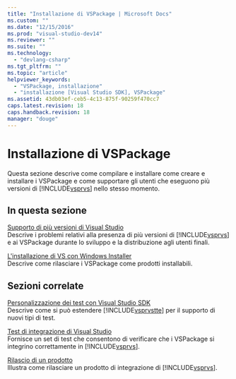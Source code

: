 ```yaml
---
title: "Installazione di VSPackage | Microsoft Docs"
ms.custom: ""
ms.date: "12/15/2016"
ms.prod: "visual-studio-dev14"
ms.reviewer: ""
ms.suite: ""
ms.technology: 
  - "devlang-csharp"
ms.tgt_pltfrm: ""
ms.topic: "article"
helpviewer_keywords: 
  - "VSPackage, installazione"
  - "installazione [Visual Studio SDK], VSPackage"
ms.assetid: 43db03ef-ceb5-4c13-875f-90259f470cc7
caps.latest.revision: 18
caps.handback.revision: 18
manager: "douge"
---
```

# Installazione di VSPackage
Questa sezione descrive come compilare e installare come creare e installare i VSPackage e come supportare gli utenti che eseguono più versioni di [!INCLUDE[vsprvs](../code-quality/includes/vsprvs_md.md)] nello stesso momento.  
  
## In questa sezione  
 [Supporto di più versioni di Visual Studio](../extensibility/supporting-multiple-versions-of-visual-studio.md)  
 Descrive i problemi relativi alla presenza di più versioni di [!INCLUDE[vsprvs](../code-quality/includes/vsprvs_md.md)] e ai VSPackage durante lo sviluppo e la distribuzione agli utenti finali.  
  
 [L'installazione di VS con Windows Installer](../extensibility/internals/installing-vspackages-with-windows-installer.md)  
 Descrive come rilasciare i VSPackage come prodotti installabili.  
  
## Sezioni correlate  
 [Personalizzazione dei test con Visual Studio SDK](http://msdn.microsoft.com/it-it/9cf7a840-dd66-4b00-90f7-e00e40370a69)  
 Descrive come si può estendere [!INCLUDE[vsprvstte](../misc/includes/vsprvstte_md.md)] per il supporto di nuovi tipi di test.  
  
 [Test di integrazione di Visual Studio](http://msdn.microsoft.com/it-it/8d741735-7d93-46c2-ab93-01da7a0e016d)  
 Fornisce un set di test che consentono di verificare che i VSPackage si integrino correttamente in [!INCLUDE[vsprvs](../code-quality/includes/vsprvs_md.md)].  
  
 [Rilascio di un prodotto](../misc/releasing-a-visual-studio-integration-product.md)  
 Illustra come rilasciare un prodotto di integrazione di [!INCLUDE[vsprvs](../code-quality/includes/vsprvs_md.md)].